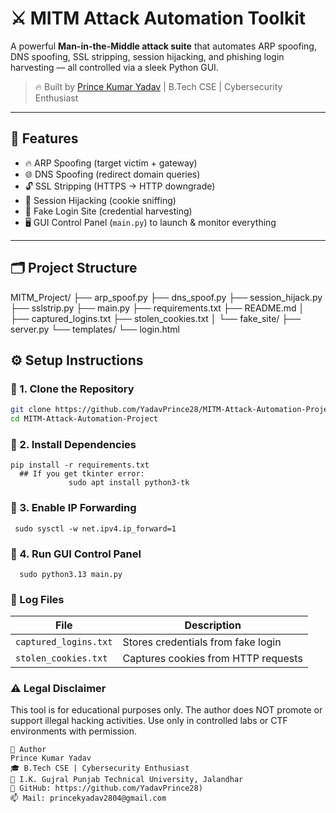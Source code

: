 # ⚔️ MITM Attack Automation Toolkit

A powerful **Man-in-the-Middle attack suite** that automates ARP spoofing, DNS spoofing, SSL stripping, session hijacking, and phishing login harvesting — all controlled via a sleek Python GUI.

> 🔥 Built by [Prince Kumar Yadav](https://github.com/YadavPrince28) | B.Tech CSE | Cybersecurity Enthusiast

---

## 🧩 Features

- 🔥 ARP Spoofing (target victim + gateway)
- 🌐 DNS Spoofing (redirect domain queries)
- 🔓 SSL Stripping (HTTPS → HTTP downgrade)
- 🍪 Session Hijacking (cookie sniffing)
- 🔑 Fake Login Site (credential harvesting)
- 🖥️ GUI Control Panel (`main.py`) to launch & monitor everything

---

## 🗂️ Project Structure

MITM_Project/
├── arp_spoof.py
├── dns_spoof.py
├── session_hijack.py
├── sslstrip.py
├── main.py
├── requirements.txt
├── README.md
│
├── captured_logins.txt
├── stolen_cookies.txt
│
└── fake_site/
├── server.py
└── templates/
└── login.html

## ⚙️ Setup Instructions

### 🔧 1. Clone the Repository
```bash
git clone https://github.com/YadavPrince28/MITM-Attack-Automation-Project.git
cd MITM-Attack-Automation-Project

```
 ### 🔧 2. Install Dependencies
    pip install -r requirements.txt
      ## If you get tkinter error:
                 sudo apt install python3-tk

### 🔧 3. Enable IP Forwarding
     sudo sysctl -w net.ipv4.ip_forward=1
### 🔧 4. Run GUI Control Panel
      sudo python3.13 main.py

### 📁 Log Files
| File                  | Description                         |
| --------------------- | ----------------------------------- |
| `captured_logins.txt` | Stores credentials from fake login  |
| `stolen_cookies.txt`  | Captures cookies from HTTP requests |


### ⚠️ Legal Disclaimer
 This tool is for educational purposes only.
The author does NOT promote or support illegal hacking activities. Use only in controlled labs or CTF environments with permission.

```
🙋 Author
Prince Kumar Yadav
🎓 B.Tech CSE | Cybersecurity Enthusiast
📍 I.K. Gujral Punjab Technical University, Jalandhar
🔗 GitHub: https://github.com/YadavPrince28)
📫 Mail: princekyadav2804@gmail.com

    
